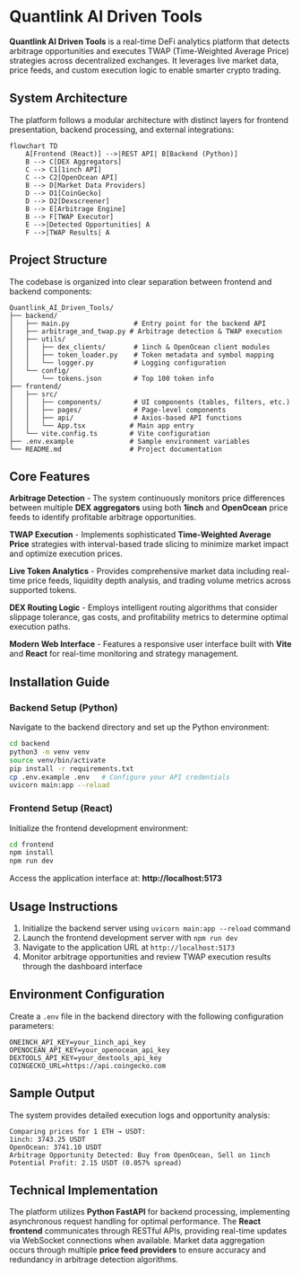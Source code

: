 # Quantlink AI Driven Tools

**Quantlink AI Driven Tools** is a real-time DeFi analytics platform that detects arbitrage opportunities and executes TWAP (Time-Weighted Average Price) strategies across decentralized exchanges. It leverages live market data, price feeds, and custom execution logic to enable smarter crypto trading.

## System Architecture

The platform follows a modular architecture with distinct layers for frontend presentation, backend processing, and external integrations:

```
flowchart TD
    A[Frontend (React)] -->|REST API| B[Backend (Python)]
    B --> C[DEX Aggregators]
    C --> C1[1inch API]
    C --> C2[OpenOcean API]
    B --> D[Market Data Providers]
    D --> D1[CoinGecko]
    D --> D2[Dexscreener]
    B --> E[Arbitrage Engine]
    B --> F[TWAP Executor]
    E -->|Detected Opportunities| A
    F -->|TWAP Results| A
```

## Project Structure

The codebase is organized into clear separation between frontend and backend components:

```
Quantlink_AI_Driven_Tools/
├── backend/
│   ├── main.py                # Entry point for the backend API
│   ├── arbitrage_and_twap.py # Arbitrage detection & TWAP execution
│   ├── utils/
│   │   ├── dex_clients/       # 1inch & OpenOcean client modules
│   │   ├── token_loader.py    # Token metadata and symbol mapping
│   │   └── logger.py          # Logging configuration
│   └── config/
│       └── tokens.json        # Top 100 token info
├── frontend/
│   ├── src/
│   │   ├── components/        # UI components (tables, filters, etc.)
│   │   ├── pages/             # Page-level components
│   │   ├── api/               # Axios-based API functions
│   │   └── App.tsx           # Main app entry
│   └── vite.config.ts        # Vite configuration
├── .env.example              # Sample environment variables
└── README.md                 # Project documentation
```

## Core Features

**Arbitrage Detection** - The system continuously monitors price differences between multiple **DEX aggregators** using both **1inch** and **OpenOcean** price feeds to identify profitable arbitrage opportunities.

**TWAP Execution** - Implements sophisticated **Time-Weighted Average Price** strategies with interval-based trade slicing to minimize market impact and optimize execution prices.

**Live Token Analytics** - Provides comprehensive market data including real-time price feeds, liquidity depth analysis, and trading volume metrics across supported tokens.

**DEX Routing Logic** - Employs intelligent routing algorithms that consider slippage tolerance, gas costs, and profitability metrics to determine optimal execution paths.

**Modern Web Interface** - Features a responsive user interface built with **Vite** and **React** for real-time monitoring and strategy management.

## Installation Guide

### Backend Setup (Python)

Navigate to the backend directory and set up the Python environment:

```bash
cd backend
python3 -m venv venv
source venv/bin/activate
pip install -r requirements.txt
cp .env.example .env   # Configure your API credentials
uvicorn main:app --reload
```

### Frontend Setup (React)

Initialize the frontend development environment:

```bash
cd frontend
npm install
npm run dev
```

Access the application interface at: **http://localhost:5173**

## Usage Instructions

1. Initialize the backend server using `uvicorn main:app --reload` command
2. Launch the frontend development server with `npm run dev`
3. Navigate to the application URL at `http://localhost:5173`
4. Monitor arbitrage opportunities and review TWAP execution results through the dashboard interface

## Environment Configuration

Create a `.env` file in the backend directory with the following configuration parameters:

```env
ONEINCH_API_KEY=your_1inch_api_key
OPENOCEAN_API_KEY=your_openocean_api_key
DEXTOOLS_API_KEY=your_dextools_api_key
COINGECKO_URL=https://api.coingecko.com
```

## Sample Output

The system provides detailed execution logs and opportunity analysis:

```
Comparing prices for 1 ETH → USDT:
1inch: 3743.25 USDT
OpenOcean: 3741.10 USDT
Arbitrage Opportunity Detected: Buy from OpenOcean, Sell on 1inch
Potential Profit: 2.15 USDT (0.057% spread)
```

## Technical Implementation

The platform utilizes **Python FastAPI** for backend processing, implementing asynchronous request handling for optimal performance. The **React frontend** communicates through RESTful APIs, providing real-time updates via WebSocket connections when available. Market data aggregation occurs through multiple **price feed providers** to ensure accuracy and redundancy in arbitrage detection algorithms.
